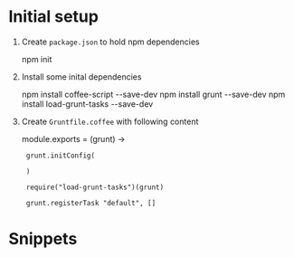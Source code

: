 # Initial setup

1. Create `package.json` to hold npm dependencies

      npm init
    
2. Install some inital dependencies

      npm install coffee-script --save-dev
      npm install grunt --save-dev
      npm install load-grunt-tasks --save-dev
    
2. Create `Gruntfile.coffee` with following content

      module.exports = (grunt) ->

        grunt.initConfig(
          
        )
        
        require("load-grunt-tasks")(grunt)

        grunt.registerTask "default", []
      
      
# Snippets



    
    

